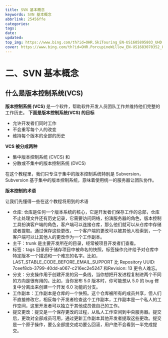 ```yaml
---
title: SVN 基本概念
keywords: SVN 基本概念
abbrlink: 25456ffe
categories: 
tags: 
date: 
updated: 
top_img: https://www.bing.com/th?id=OHR.SkiTouring_EN-US1605895803_UHD.jpg
cover: https://www.bing.com/th?id=OHR.PorcupineWillow_EN-US1683070352_UHD.jpg
--- 
```

# 二、SVN 基本概念

## 什么是版本控制系统(VCS)

**版本控制系统 (VCS)** 是一个软件，帮助软件开发人员团队工作并维持他们完整的工作历史。 **下面是版本控制系统(VCS) 的目标**

- 允许开发者们同时工作
- 不会重写每个人的改变
- 维持每个版本的全部的历史

**VCS 被分成两种**

- 集中版本控制系统 (CVCS) 和
- 分散或不集中的版本控制系统 (DVCS)

在这个教程里，我们只专注于集中的版本控制系统特别是 Subversion，Subversion 基于集中的版本控制系统，意味着使用统一的服务器让团队协作。

**版本控制的术语**

让我们先懂得一些在这个教程将用到的术语

- 仓库: 仓库是任何一个版本系统的核心，它是开发者们保存工作的总部，仓库不止处理文件还有历史记录，它需要访问网络，扮演服务器的角色，版本控制工具扮演客户端的角色，客户端可以连接仓库，那么他们就可以从仓库中存储或者提取。通过保存这些更改，一个客户端的更改可以被其他人检索到，一个客户端可以让其他人的更改作为一个工作副本。
- 主干：trunk 是主要开发所在的目录，经常被项目开发者们查看。
- 标签：tags 目录用于储存项目中被命名的快照，标签操作允许给予对仓库中特定版本一个描述和一个难忘的名字。比如，LAST_STABLE_CODE_BEFORE_EMAIL_SUPPORT 比 Repository UUID: 7ceef8cb-3799-40dd-a067-c216ec2e5247 和Revision: 13 更令人难忘。
- 分支：分支操作用于创建开发的另一条线，当你想把开发进程复制进两个不同的方向是很有用的。比如，当你发布 5.0 版本时，你可能想从 5.0 的 bug 修复中分离出来创建一个开发 6.0 功能的分支。
- 工作副本：工作副本是仓库的一个快照。这个仓库被所有的成员共享，但人们不直接修改它，相反每个开发者检查这个工作副本，工作副本是一个私人的工作空间，这里开发者可以独立于其他成员做自己的工作。
- 提交更改：提交是一个保存更改的过程，从私人工作空间到中央服务器。提交后，更改对全部成员可用，通过更新工作副本其他开发者提取这些更改。提交是一个原子操作，要么全部提交成功要么回滚，用户绝不会看到一半完成提交。